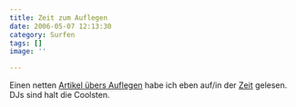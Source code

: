 ```yaml
---
title: Zeit zum Auflegen
date: 2006-05-07 12:13:30
category: Surfen
tags: []
image: ''

---
```


Einen netten [Artikel übers Auflegen](http://www.zeit.de/online/2006/19/meinlebenmitmusik_17) habe ich eben auf/in der [Zeit](http://www.zeit.de/) gelesen. DJs sind halt die Coolsten.
